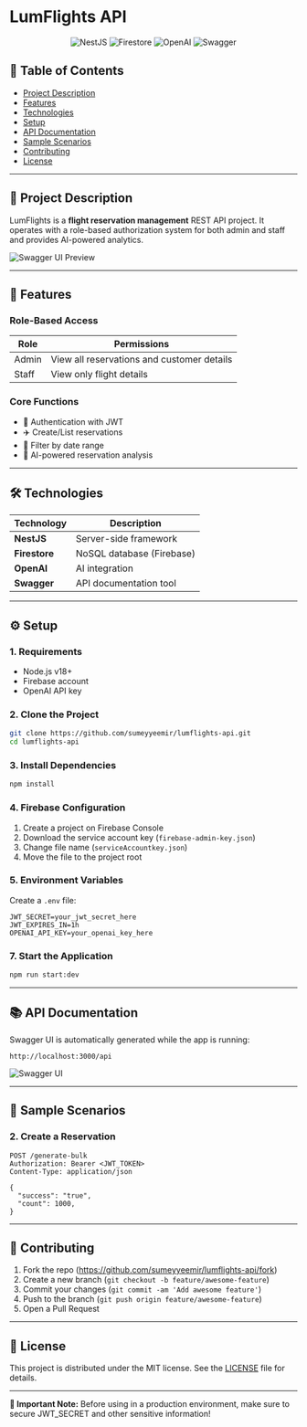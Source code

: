 # LumFlights API

<div align="center">
  <img src="https://img.shields.io/badge/NestJS-E0234E?style=for-the-badge&logo=nestjs&logoColor=white" alt="NestJS">
  <img src="https://img.shields.io/badge/Firestore-FFCA28?style=for-the-badge&logo=firebase&logoColor=black" alt="Firestore">
  <img src="https://img.shields.io/badge/OpenAI-412991?style=for-the-badge&logo=openai&logoColor=white" alt="OpenAI">
  <img src="https://img.shields.io/badge/Swagger-85EA2D?style=for-the-badge&logo=swagger&logoColor=black" alt="Swagger">
</div>

## 📖 Table of Contents
- [Project Description](#-project-description)
- [Features](#-features)
- [Technologies](#-technologies)
- [Setup](#-setup)
- [API Documentation](#-api-documentation)
- [Sample Scenarios](#-sample-scenarios)
- [Contributing](#-contributing)
- [License](#-license)

---

## 🌟 Project Description
LumFlights is a **flight reservation management** REST API project. It operates with a role-based authorization system for both admin and staff and provides AI-powered analytics.

![Swagger UI Preview](https://miro.medium.com/v2/resize:fit:1400/1*4bT3VJ7vE6mAbN-6m8Ljsw.png)

---

## 🚀 Features
### Role-Based Access
| Role   | Permissions                           |
|--------|--------------------------------------|
| Admin  | View all reservations and customer details |
| Staff  | View only flight details |

### Core Functions
- 🔐 Authentication with JWT
- ✈️ Create/List reservations
- 📅 Filter by date range
- 🤖 AI-powered reservation analysis

---

## 🛠 Technologies
| Technology  | Description                         |
|------------|---------------------------------|
| **NestJS** | Server-side framework            |
| **Firestore** | NoSQL database (Firebase)       |
| **OpenAI** | AI integration                    |
| **Swagger** | API documentation tool          |

---

## ⚙️ Setup
### 1. Requirements
- Node.js v18+
- Firebase account
- OpenAI API key

### 2. Clone the Project
```bash
git clone https://github.com/sumeyyeemir/lumflights-api.git
cd lumflights-api
```

### 3. Install Dependencies
```bash
npm install
```

### 4. Firebase Configuration
1. Create a project on Firebase Console
2. Download the service account key (`firebase-admin-key.json`)
3. Change file name (`serviceAccountkey.json`)
4. Move the file to the project root

### 5. Environment Variables
Create a `.env` file:
```env
JWT_SECRET=your_jwt_secret_here
JWT_EXPIRES_IN=1h
OPENAI_API_KEY=your_openai_key_here
```
### 7. Start the Application
```bash
npm run start:dev
```

---

## 📚 API Documentation
Swagger UI is automatically generated while the app is running:
```
http://localhost:3000/api
```

![Swagger UI](https://static1.smartbear.co/swagger/media/assets/images/swagger_logo.png)

---

## 🧪 Sample Scenarios

### 2. Create a Reservation
```http
POST /generate-bulk
Authorization: Bearer <JWT_TOKEN>
Content-Type: application/json

{
  "success": "true",
  "count": 1000,
}
```

---

## 🤝 Contributing
1. Fork the repo (https://github.com/sumeyyeemir/lumflights-api/fork)
2. Create a new branch (`git checkout -b feature/awesome-feature`)
3. Commit your changes (`git commit -am 'Add awesome feature'`)
4. Push to the branch (`git push origin feature/awesome-feature`)
5. Open a Pull Request

---

## 📜 License
This project is distributed under the MIT license. See the [LICENSE](LICENSE) file for details.

---

**🚨 Important Note:** Before using in a production environment, make sure to secure JWT_SECRET and other sensitive information!

